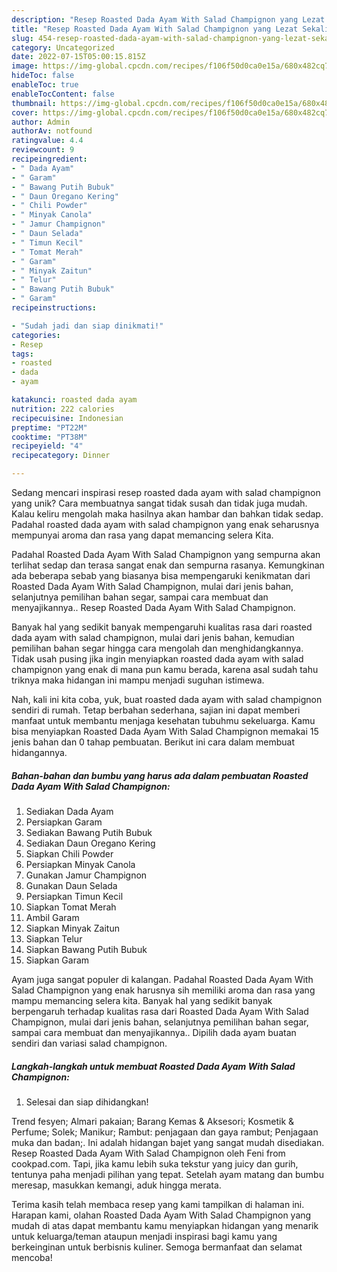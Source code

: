 ```yaml
---
description: "Resep Roasted Dada Ayam With Salad Champignon yang Lezat Sekali"
title: "Resep Roasted Dada Ayam With Salad Champignon yang Lezat Sekali"
slug: 454-resep-roasted-dada-ayam-with-salad-champignon-yang-lezat-sekali
category: Uncategorized
date: 2022-07-15T05:00:15.815Z
image: https://img-global.cpcdn.com/recipes/f106f50d0ca0e15a/680x482cq70/roasted-dada-ayam-with-salad-champignon-foto-resep-utama.jpg
hideToc: false
enableToc: true
enableTocContent: false
thumbnail: https://img-global.cpcdn.com/recipes/f106f50d0ca0e15a/680x482cq70/roasted-dada-ayam-with-salad-champignon-foto-resep-utama.jpg
cover: https://img-global.cpcdn.com/recipes/f106f50d0ca0e15a/680x482cq70/roasted-dada-ayam-with-salad-champignon-foto-resep-utama.jpg
author: Admin
authorAv: notfound
ratingvalue: 4.4
reviewcount: 9
recipeingredient:
- " Dada Ayam"
- " Garam"
- " Bawang Putih Bubuk"
- " Daun Oregano Kering"
- " Chili Powder"
- " Minyak Canola"
- " Jamur Champignon"
- " Daun Selada"
- " Timun Kecil"
- " Tomat Merah"
- " Garam"
- " Minyak Zaitun"
- " Telur"
- " Bawang Putih Bubuk"
- " Garam"
recipeinstructions:

- "Sudah jadi dan siap dinikmati!"
categories:
- Resep
tags:
- roasted
- dada
- ayam

katakunci: roasted dada ayam 
nutrition: 222 calories
recipecuisine: Indonesian
preptime: "PT22M"
cooktime: "PT38M"
recipeyield: "4"
recipecategory: Dinner

---
```





Sedang mencari inspirasi resep roasted dada ayam with salad champignon yang unik? Cara membuatnya sangat tidak susah dan tidak juga mudah. Kalau keliru mengolah maka hasilnya akan hambar dan bahkan tidak sedap. Padahal roasted dada ayam with salad champignon yang enak seharusnya mempunyai aroma dan rasa yang dapat memancing selera Kita.





Padahal Roasted Dada Ayam With Salad Champignon yang sempurna akan terlihat sedap dan terasa sangat enak dan sempurna rasanya. Kemungkinan ada beberapa sebab yang biasanya bisa mempengaruki kenikmatan dari Roasted Dada Ayam With Salad Champignon, mulai dari jenis bahan, selanjutnya pemilihan bahan segar, sampai cara membuat dan menyajikannya.. Resep Roasted Dada Ayam With Salad Champignon.

Banyak hal yang sedikit banyak mempengaruhi kualitas rasa dari roasted dada ayam with salad champignon, mulai dari jenis bahan, kemudian pemilihan bahan segar hingga cara mengolah dan menghidangkannya. Tidak usah pusing jika ingin menyiapkan roasted dada ayam with salad champignon yang enak di mana pun kamu berada, karena asal sudah tahu triknya maka hidangan ini mampu menjadi suguhan istimewa.






Nah, kali ini kita coba, yuk, buat roasted dada ayam with salad champignon sendiri di rumah. Tetap berbahan sederhana, sajian ini dapat memberi manfaat untuk membantu menjaga kesehatan tubuhmu sekeluarga. Kamu bisa menyiapkan Roasted Dada Ayam With Salad Champignon memakai 15 jenis bahan dan 0 tahap pembuatan. Berikut ini cara dalam membuat hidangannya.

<!--inarticleads1-->

##### Bahan-bahan dan bumbu yang harus ada dalam pembuatan Roasted Dada Ayam With Salad Champignon:

1. Sediakan  Dada Ayam
1. Persiapkan  Garam
1. Sediakan  Bawang Putih Bubuk
1. Sediakan  Daun Oregano Kering
1. Siapkan  Chili Powder
1. Persiapkan  Minyak Canola
1. Gunakan  Jamur Champignon
1. Gunakan  Daun Selada
1. Persiapkan  Timun Kecil
1. Siapkan  Tomat Merah
1. Ambil  Garam
1. Siapkan  Minyak Zaitun
1. Siapkan  Telur
1. Siapkan  Bawang Putih Bubuk
1. Siapkan  Garam


Ayam juga sangat populer di kalangan. Padahal Roasted Dada Ayam With Salad Champignon yang enak harusnya sih memiliki aroma dan rasa yang mampu memancing selera kita. Banyak hal yang sedikit banyak berpengaruh terhadap kualitas rasa dari Roasted Dada Ayam With Salad Champignon, mulai dari jenis bahan, selanjutnya pemilihan bahan segar, sampai cara membuat dan menyajikannya.. Dipilih dada ayam buatan sendiri dan variasi salad champignon. 

<!--inarticleads2-->

##### Langkah-langkah untuk membuat Roasted Dada Ayam With Salad Champignon:


1. Selesai dan siap dihidangkan!

Trend fesyen; Almari pakaian; Barang Kemas &amp; Aksesori; Kosmetik &amp; Perfume; Solek; Manikur; Rambut: penjagaan dan gaya rambut; Penjagaan muka dan badan;. Ini adalah hidangan bajet yang sangat mudah disediakan. Resep Roasted Dada Ayam With Salad Champignon oleh Feni from cookpad.com. Tapi, jika kamu lebih suka tekstur yang juicy dan gurih, tentunya paha menjadi pilihan yang tepat. Setelah ayam matang dan bumbu meresap, masukkan kemangi, aduk hingga merata. 

Terima kasih telah membaca resep yang kami tampilkan di halaman ini. Harapan kami, olahan Roasted Dada Ayam With Salad Champignon yang mudah di atas dapat membantu kamu menyiapkan hidangan yang menarik untuk keluarga/teman ataupun menjadi inspirasi bagi kamu yang berkeinginan untuk berbisnis kuliner. Semoga bermanfaat dan selamat mencoba!

